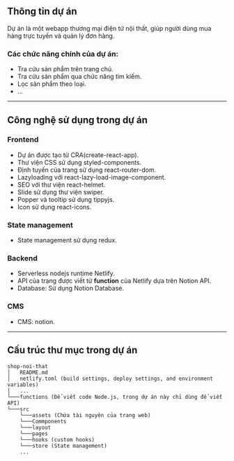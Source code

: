 ## Thông tin dự án

Dự án là một webapp thương mại điện tử nội thất, giúp người dùng mua hàng trực tuyến và quản lý đơn hàng.

### Các chức năng chính của dự án:

-   Tra cứu sản phẩm trên trang chủ.
-   Tra cứu sản phẩm qua chức năng tìm kiếm.
-   Lọc sản phẩm theo loại.
-   ...

---

## Công nghệ sử dụng trong dự án

### Frontend

-   Dự án được tạo từ CRA(create-react-app).
-   Thư viện CSS sử dụng styled-components.
-   Định tuyến của trang sử dụng react-router-dom.
-   Lazyloading với react-lazy-load-image-component.
-   SEO với thư viện react-helmet.
-   Slide sử dụng thư viện swiper.
-   Popper và tooltip sử dụng tippyjs.
-   Icon sử dụng react-icons.

### State management

-   State management sử dụng redux.

### Backend

-   Serverless nodejs runtime Netlify.
-   API của trang được viết từ **function** của Netlify dựa trên Notion API.
-   Database: Sử dụng Notion Database.

### CMS

-   CMS: notion.

---

## Cấu trúc thư mục trong dự án

```
shop-noi-that
│   README.md
│   netlify.toml (build settings, deploy settings, and environment variables)
│   ...
└───functions (Để viết code Node.js, trong dự án này chỉ dùng để viết API)
└───src
    └───assets (Chứa tài nguyên của trang web)
    └───Commponents
    └───layout
    └───pages
    └───hooks (custom hooks)
    └───store (State management)
    ...
```
